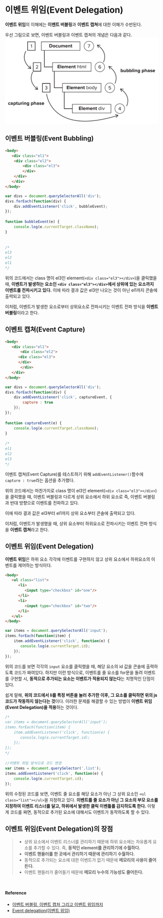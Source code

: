 # 이벤트 위임(Event Delegation)

**이벤트 위임**의 이해에는 **이벤트 버블링**과 **이벤트 캡쳐**에 대한 이해가 수반된다.

우선 그림으로 보면, 이벤트 버블링과 이벤트 캡쳐의 개념은 다음과 같다.
![웹킷엔진](/JavaScript/images/event_delegation.png)


## 이벤트 버블링(Event Bubbling)

```html
<body>
   <div class="el1">
	<div class="el2">
	    <div class="el3">
	    </div>
	</div>
   </div>
</body>
```

```javascript
var divs = document.querySelectorAll('div');
divs.forEach(function(div) {
    div.addEventListener('click', bubbleEvent);
});

function bubbleEvent(e) {
    console.log(e.currentTarget.className);
}


/*
el3
el2
el1
*/
```

위의 코드에서는 class 명이 el3인 element(`<div class="el3"></div>`)을 클릭했을 때, **이벤트가 발생하는 요소인 `<div class="el3"></div>`에서 상위에 있는 요소까지 이벤트를 전파시키고 있다.**
이에 따라 결과 값은 el3만 나오는 것이 아닌 el1까지 콘솔에 출력되고 있다.

이처럼, 이벤트가 발생한 요소로부터 상위요소로 전파시키는 이벤트 전파 방식을 **이벤트 버블링**이라고 한다.


## 이벤트 캡쳐(Event Capture)

```html
<body>
   <div class="el1">
       <div class="el2">
	  <div class="el3">
	  </div>
       </div>
   </div>
</body>
```

```javascript
var divs = document.querySelectorAll('div');
divs.forEach(function(div) {
    div.addEventListener('click', captureEvent, {
        capture : true
    });
});

function captureEvent(e) {
    console.log(e.currentTarget.className);
}

/*
el1
el2
el3
*/
```
이벤트 캡쳐(Event Capture)를 테스트하기 위해 `addEventListener()`함수에 `capture : true`라는 옵션을 추가했다.

위의 코드에서는 마찬가지로 class 명이 el3인 element(`<div class="el3"></div>`)을 클릭했을 때, 이벤트 버블링과 다르게 상위 요소에서 하위 요소로 즉, 이벤트 버블링과 반대 방향으로 이벤트를 전파하고 있다.

이에 따라 결과 값은 el3부터 el1까지 상위 요소부터 콘솔에 출력되고 있다.

이처럼, 이벤트가 발생했을 때, 상위 요소부터 하위요소로 전파시키는 이벤트 전파 방식을 **이벤트 캡쳐**라고 한다.

## 이벤트 위임(Event Delegation)

**이벤트 위임**은 하위 요소 각각에 이벤트를 구현하지 않고 상위 요소에서 하위요소의 이벤트를 제어하는 방식이다.

```html
<body>
   <ul class="list">
      <li>
         <input type="checkbox" id="one"/>
      </li>
      <li>
         <input type="checkbox" id="two"/>
      </li>
   </ul> 
</body>

```
```javascript
var items = document.querySelectorAll('input');
items.forEach(function(item) {
    item.addEventListener('click', function(e) {
       console.log(e.currentTarget.id);
    });
});

```

위의 코드를 보면 각각의 `input` 요소를 클릭했을 때, 해당 요소의 id 값을 콘솔에 출력하도록 코드가 짜여있다.
하지만 이런 방식으로, 이벤트를 줄 요소를 for문을 돌려 이벤트를 구현할 시, **동적으로 추가되는 요소는 이벤트가 적용되지 않는다**는 치명적인 단점이 있다.

쉽게 말해, **위의 코드에서 li를 특정 버튼을 눌러 추가한 이후, 그 요소를 클릭하면 위의 js코드가 작동하지 않는다는 것**이다.
이러한 문제를 해결할 수 있는 방법이 **이벤트 위임(Event Delegation)을 적용**하는 것이다.

```javascript
/*
var items = document.querySelectorAll('input');
items.forEach(function(item) {
    item.addEventListener('click', function(e) {
       console.log(e.currentTarget.id);
    });
});
*/

//이벤트 위임 방식으로 코드 변경
var items = document.querySelector('.list');
items.addEventListener('click', function(e) {
    console.log(e.currentTarget.id);
});

```

위의 수정된 코드를 보면, 이벤트 줄 요소를 해당 요소가 아닌 그 상위 요소인 `<ul class="list"></ul>`을 지정하고 있다.
**이벤트를 줄 요소가 아닌 그 요소의 부모 요소를 지정하여 이벤트 리스너를 달고, 하위에서 발생한 클릭 이벤틀를 감지하도록 한다.**
이렇게 코드를 짜면, 동적으로 추가된 요소에 대해서도 이벤트가 동작하도록 할 수 있다.


## 이벤트 위임(Event Delegation)의 장점

> * 상위 요소에서 이벤트 리스너를 관리하기 때문에 하위 요소에는 자유롭게 요소를 추가할 수 있다. 즉, **동적인 element를 관리하기에 수월하다.**
> * **이벤트 핸들러를 한 곳에서 관리하기 때문에 관리하기 수월하다.**
> * 동적으로 추가되는 요소에 대한 이벤트가 없기 때문에 **메모리의 사용이 줄어든다.**
> * 이벤트 핸들러가 줄어들기 때문에 **메모리 누수의 가능성도 줄어든다.**

<br/>

#### Reference

* [이벤트 버블링, 이벤트 캡처 그리고 이벤트 위임까지](https://joshua1988.github.io/web-development/javascript/event-propagation-delegation/)
* [Event delegation(이벤트 위임)](http://paiai.tistory.com/42)
